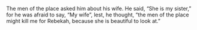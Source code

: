 The men of the place asked him about his wife. He said, “She is my sister,” for he was afraid to say, “My wife”, lest, he thought, “the men of the place might kill me for Rebekah, because she is beautiful to look at.”